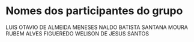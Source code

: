# Nomes dos participantes do grupo

LUIS OTAVIO DE ALMEIDA MENESES
NALDO BATISTA SANTANA MOURA
RUBEM ALVES FIGUEREDO
WELISON DE JESUS SANTOS